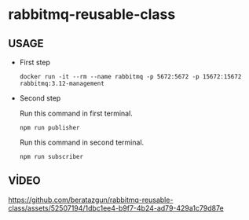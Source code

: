 # rabbitmq-reusable-class


## USAGE

- First step
  ```
  docker run -it --rm --name rabbitmq -p 5672:5672 -p 15672:15672 rabbitmq:3.12-management
  ```

- Second step
  
  Run this command in first terminal.

  ```
  npm run publisher
  ```
  
  Run this command in second terminal.
  ```
  npm run subscriber
  ```

## VİDEO

https://github.com/beratazgun/rabbitmq-reusable-class/assets/52507194/1dbc1ee4-b9f7-4b24-ad79-429a1c79d87e



